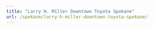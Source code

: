 ```yaml
---
title: "Larry H. Miller Downtown Toyota Spokane"
url: /spokane/larry-h-miller-downtown-toyota-spokane/
---
```

